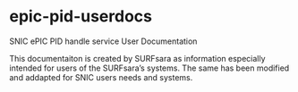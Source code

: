# epic-pid-userdocs
SNIC ePIC PID handle service User Documentation
 
This documentaiton is created by SURFsara as information especially intended for users of the SURFsara’s systems.
The same has been modified and addapted for SNIC users needs and systems.
